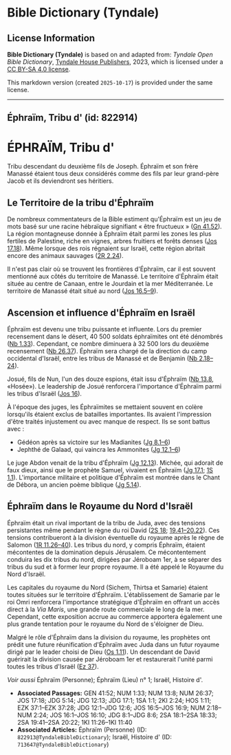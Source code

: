 # Bible Dictionary (Tyndale)

## License Information

**Bible Dictionary (Tyndale)** is based on and adapted from: _Tyndale Open Bible Dictionary_, [Tyndale House Publishers](https://tyndaleopenresources.com/), 2023, which is licensed under a [CC BY-SA 4.0 license](https://creativecommons.org/licenses/by-sa/4.0/legalcode.en).

This markdown version (created `2025-10-17`) is provided under the same license.



--------------------------------

## Éphraïm, Tribu d' (id: 822914)

ÉPHRAÏM, Tribu d'
=================

Tribu descendant du deuxième fils de Joseph. Éphraïm et son frère Manassé étaient tous deux considérés comme des fils par leur grand\-père Jacob et ils deviendront ses héritiers.

Le Territoire de la tribu d'Éphraïm
-----------------------------------

De nombreux commentateurs de la Bible estiment qu'Éphraïm est un jeu de mots basé sur une racine hébraïque signifiant « être fructueux » ([Gn 41\.52](https://ref.ly/Gen41:52)). La région montagneuse donnée à Éphraïm était parmi les zones les plus fertiles de Palestine, riche en vignes, arbres fruitiers et forêts denses ([Jos 17\.18](https://ref.ly/Josh17:18)). Même lorsque des rois régnaient sur Israël, cette région abritait encore des animaux sauvages ([2R 2\.24](https://ref.ly/2Kgs2:24)).

Il n'est pas clair où se trouvent les frontières d'Éphraïm, car il est souvent mentionné aux côtés du territoire de Manassé. Le territoire d'Éphraïm était située au centre de Canaan, entre le Jourdain et la mer Méditerranée. Le territoire de Manassé était situé au nord ([Jos 16\.5–9](https://ref.ly/Josh16:5-Josh16:9)).

Ascension et influence d'Éphraïm en Israël
------------------------------------------

Éphraïm est devenu une tribu puissante et influente. Lors du premier recensement dans le désert, 40 500 soldats éphraïmites ont été dénombrés ([Nb 1\.33](https://ref.ly/Num1:33)). Cependant, ce nombre diminuera à 32 500 lors du deuxième recensement ([Nb 26\.37](https://ref.ly/Num26:37)). Éphraïm sera chargé de la direction du camp occidental d'Israël, entre les tribus de Manassé et de Benjamin ([Nb 2\.18–24](https://ref.ly/Num2:18-Num2:24)).

Josué, fils de Nun, l'un des douze espions, était issu d'Éphraïm ([Nb 13\.8](https://ref.ly/Num13:8), «Hosée»). Le leadership de Josué renforcera l'importance d'Éphraïm parmi les tribus d'Israël ([Jos 16](https://ref.ly/Josh16:1-Josh16:10)).

À l'époque des juges, les Éphraïmites se mettaient souvent en colère lorsqu'ils étaient exclus de batailles importantes. Ils avaient l'impression d'être traités injustement ou avec manque de respect. Ils se sont battus avec :

* Gédéon après sa victoire sur les Madianites ([Jg 8\.1–6](https://ref.ly/Judg8:1-Judg8:6))
* Jephthé de Galaad, qui vaincra les Ammonites ([Jg 12\.1–6](https://ref.ly/Judg12:1-Judg12:6))

Le juge Abdon venait de la tribu d'Éphraïm ([Jg 12\.13](https://ref.ly/Judg12:13)). Michée, qui adorait de faux dieux, ainsi que le prophète Samuel, vivaient en Éphraïm ([Jg 17\.1](https://ref.ly/Judg17:1); [1S 1\.1](https://ref.ly/1Sam1:1)). L'importance militaire et politique d'Éphraïm est montrée dans le Chant de Débora, un ancien poème biblique ([Jg 5\.14](https://ref.ly/Judg5:14)).

Éphraïm dans le Royaume du Nord d'Israël
----------------------------------------

Éphraïm était un rival important de la tribu de Juda, avec des tensions persistantes même pendant le règne du roi David ([2S 18](https://ref.ly/2Sam18:1-2Sam18:33); [19\.41–20\.22](https://ref.ly/2Sam19:41-2Sam20:22)). Ces tensions contribueront à la division éventuelle du royaume après le règne de Salomon ([1R 11\.26–40](https://ref.ly/1Kgs11:26-1Kgs11:40)). Les tribus du nord, y compris Éphraïm, étaient mécontentes de la domination depuis Jérusalem. Ce mécontentement conduira les dix tribus du nord, dirigées par Jéroboam 1er, à se séparer des tribus du sud et à former leur propre royaume. Il a été appelé le Royaume du Nord d'Israël.

Les capitales du royaume du Nord (Sichem, Thirtsa et Samarie) étaient toutes situées sur le territoire d'Éphraïm. L'établissement de Samarie par le roi Omri renforcera l'importance stratégique d'Éphraïm en offrant un accès direct à la *Via Maris*, une grande route commerciale le long de la mer. Cependant, cette exposition accrue au commerce apportera également une plus grande tentation pour le royaume du Nord de s'éloigner de Dieu.

Malgré le rôle d'Éphraïm dans la division du royaume, les prophètes ont prédit une future réunification d'Éphraïm avec Juda dans un futur royaume dirigé par le leader choisi de Dieu ([Os 1\.11](https://ref.ly/Hos1:11)). Un descendant de David guérirait la division causée par Jéroboam 1er et restaurerait l'unité parmi toutes les tribus d'Israël ([Ez 37](https://ref.ly/Ezek37:1-Ezek37:28)).

*Voir aussi* Éphraïm (Personne); Éphraïm (Lieu) n° 1; Israël, Histoire d'.

* **Associated Passages:** GEN 41:52; NUM 1:33; NUM 13:8; NUM 26:37; JOS 17:18; JDG 5:14; JDG 12:13; JDG 17:1; 1SA 1:1; 2KI 2:24; HOS 1:11; EZK 37:1–EZK 37:28; JDG 12:1–JDG 12:6; JOS 16:5–JOS 16:9; NUM 2:18–NUM 2:24; JOS 16:1–JOS 16:10; JDG 8:1–JDG 8:6; 2SA 18:1–2SA 18:33; 2SA 19:41–2SA 20:22; 1KI 11:26–1KI 11:40
* **Associated Articles:** Éphraïm (Personne) (ID: `822913@TyndaleBibleDictionary`); Israël, Histoire d' (ID: `713647@TyndaleBibleDictionary`)

